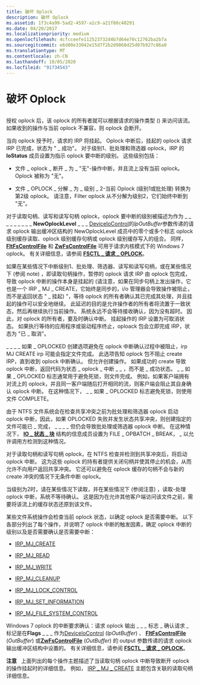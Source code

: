 ```yaml
---
title: 破坏 Oplock
description: 破坏 Oplock
ms.assetid: 1f3c4a99-5ad2-4597-a1c9-a21f80c40291
ms.date: 04/20/2017
ms.localizationpriority: medium
ms.openlocfilehash: 4cfcceefe112523732d4b7d64e70c12762ba2b7a
ms.sourcegitcommit: e6d80e33042e15d7f2b2d9868d25d07b927c86a0
ms.translationtype: MT
ms.contentlocale: zh-CN
ms.lasthandoff: 10/05/2020
ms.locfileid: "91734543"
---
```

# <a name="breaking-oplocks"></a>破坏 Oplock


## <span id="ddk_network_redirector_design_and_performance_if"></span><span id="DDK_NETWORK_REDIRECTOR_DESIGN_AND_PERFORMANCE_IF"></span>


授权 oplock 后，该 oplock 的所有者就可以根据请求的操作类型 () 来访问该流。 如果收到的操作与当前 oplock 不兼容，则 oplock 会断开。

当向 oplock 授予时，请求的 IRP 将挂起。 Oplock 中断后，挂起的 oplock 请求 IRP 已完成，状态为 " \_ 成功"。 对于级别1、批处理和筛选器 oplock，IRP 的 **IoStatus** 成员设置为指示 oplock 要中断的级别。 这些级别包括：

-   文件 \_ oplock \_ 断开 \_ 为 \_ "无"-操作中断，并且流上没有当前 oplock。 Oplock 被称为 "无"。

-   文件 \_ OPLOCK \_ 分解 \_ 为 \_ 级别 \_ 2-当前 Oplock (级别1或批处理) 转换为第2级 oplock。 请注意，Filter oplock 从不分解为级别2，它们始终中断到 "无"。

对于读取句柄、读写和读写句柄 oplock，oplock 要中断的级别被描述为作为 \_ \_ \_ \_ \_ \_ \_ \_ \_ **NewOplockLevel** \_ \_ \_ [DeviceIoControl](/windows/win32/api/ioapiset/nf-ioapiset-deviceiocontrol)的*lpOutBuffer*参数传递的请求 oplock 输出缓冲区结构的 NewOplockLevel 成员中的零个或多个标志 oplock 级别缓存读取、oplock 级别缓存句柄或 oplock 级别缓存写入的组合。 同样， [**FltFsControlFile**](/windows-hardware/drivers/ddi/fltkernel/nf-fltkernel-fltfscontrolfile) 和 [**ZwFsControlFile**](/previous-versions/ff566462(v=vs.85)) 可用于请求内核模式下的 Windows 7 oplock。 有关详细信息，请参阅 [**FSCTL \_ 请求 \_ OPLOCK**](./fsctl-request-oplock.md)。

如果在某些情况下中断级别1、批处理、筛选器、读写和读写句柄，或在某些情况下 (参阅 note) ，即读取句柄操作，暂停的 oplock 请求 IRP 由 oplock 包完成，导致 oplock 中断的操作本身是挂起的 (请注意，如果在同步句柄上发出操作，它也是一个 IRP \_ MJ \_ CREATE，它始终是同步的，i/o 管理器会导致操作被阻止，而不是返回状态 " \_ 挂起) "，等待 oplock 的所有者确认其已完成其处理，并且挂起的操作可以安全地继续。 此延迟的目的是允许操作者的所有者将流置于一致状态，然后再继续执行当前操作。 系统永远不会等待接收确认，因为没有超时。 因此，对 oplock 的所有者，要及时确认中断。 挂起操作的 IRP 设置为可取消状态。 如果执行等待的应用程序或驱动程序终止，oploack 包会立即完成 IRP，状态为 "已 \_ 取消"。

\_ \_ \_ \_ 如果 \_ OPLOCKED 创建选项避免在 oplock 中断确认过程中被阻止，irp MJ CREATE irp 可能会指定文件完成。 此选项告知 oplock 包不阻止 create IRP，直到收到 oplock 中断确认。 但允许创建操作。 如果成功的 create 导致 oplock 中断，返回代码为状态 \_ oplock \_ 中断 \_ \_ ，而不是 \_ 成功状态。 \_ \_ 如果 \_ OPLOCKED 标志通常用于避免死锁，则文件完成。 例如，如果客户端拥有对流上的 oplock，并且同一客户端随后打开相同的流，则客户端会阻止其自身确认 oplock 中断。 在这种情况下， \_ \_ 如果 \_ OPLOCKED 标志避免死锁，则使用文件 COMPLETE。

由于 NTFS 文件系统会在检查共享冲突之前为批处理和筛选器 oplock 启动 oplock 中断，因此，如果 OPLOCKED 失败并发生状态共享冲突，则创建指定的文件可能已 \_ 完成， \_ \_ \_ \_ 但仍会导致批处理或筛选器 oplock 中断。 在这种情况下， [**IO \_ 状态 \_ 块**](/windows-hardware/drivers/ddi/wdm/ns-wdm-_io_status_block) 结构的信息成员设置为 FILE \_ OPBATCH \_ BREAK， \_ 以允许调用方检测到这种情况。

对于读取句柄和读写句柄 oplock，在 NTFS 检查并检测到共享冲突后，将启动 oplock 中断。 这为这些 oplock 的持有者提供关闭句柄并使其停止的机会，从而允许不向用户返回共享冲突。 它还可以避免在 oplock 缓存的句柄不会与新的 create 冲突的情况下无条件中断 oplock。

当级别为2时，请在某些情况下读取，并在某些情况下 (参阅注意) ，读取-处理 oplock 中断，系统不等待确认。 这是因为在允许其他客户端访问该文件之前，需要将该流上的缓存状态还原到该文件。

某些文件系统操作会检查当前 oplock 状态，以确定 oplock 是否需要中断。 以下各部分列出了每个操作，并说明了 oplock 中断的触发因素，确定 oplock 中断的级别以及是否需要确认是否需要中断：

- [IRP_MJ_CREATE](irp-mj-create2.md)

- [IRP_MJ_READ](irp-mj-read2.md)

- [IRP_MJ_WRITE](irp-mj-write2.md)

- [IRP_MJ_CLEANUP](irp-mj-cleanup2.md)

- [IRP_MJ_LOCK_CONTROL](irp-mj-lock-control2.md)

- [IRP_MJ_SET_INFORMATION](irp-mj-set-information2.md)

- [IRP_MJ_FILE_SYSTEM_CONTROL](irp-mj-file-system-control2.md)

Windows 7 oplock 的中断要求确认：请求 oplock 输出 \_ \_ \_ 标志 \_ 确认请求 \_ 标记是在**Flags** \_ \_ \_ 作为[DeviceIoControl](/windows/win32/api/ioapiset/nf-ioapiset-deviceiocontrol) (*lpOutBuffer*) 、 [**FltFsControlFile**](/windows-hardware/drivers/ddi/fltkernel/nf-fltkernel-fltfscontrolfile) (*OutBuffer*) 或[**ZwFsControlFile**](/previous-versions/ff566462(v=vs.85)) (*OutBuffer*) 的 output 参数传递的请求 oplock 输出缓冲区结构中设置的。 有关详细信息，请参阅 [**FSCTL \_ 请求 \_ OPLOCK**](./fsctl-request-oplock.md)。

**注意**   上面列出的每个操作主题描述了当读取句柄 oplock 中断导致断开 oplock 的操作挂起时的详细信息。 例如， [IRP \_ MJ \_ CREATE](irp-mj-create2.md) 主题包含关联的读取句柄详细信息。

 

